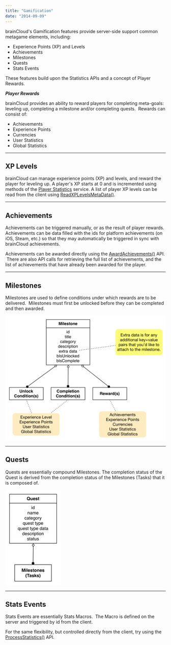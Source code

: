 ```yaml
---
title: "Gamification"
date: "2014-09-09"
---
```


brainCloud's Gamification features provide server-side support common metagame elements, including:

- Experience Points (XP) and Levels
- Achievements
- Milestones
- Quests
- Stats Events

These features build upon the Statistics APIs and a concept of Player Rewards.

_**Player Rewards**_

brainCloud provides an ability to reward players for completing meta-goals: leveling up, completing a milestone and/or completing quests.  Rewards can consist of:

- Achievements
- Experience Points
- Currencies
- User Statistics
- Global Statistics

* * *

## XP Levels

brainCloud can manage experience points (XP) and levels, and reward the player for leveling up. A player's XP starts at 0 and is incremented using methods of the [Player Statistics](/api/capi/playerstats) service. A list of player XP levels can be read from the client using [ReadXPLevelsMetaData()](/api/capi/gamification/readxplevelsmetadata).  

* * *

## Achievements

Achievements can be triggered manually, or as the result of player rewards. Achievements can be data filled with the ids for platform achievements (on iOS, Steam, etc.) so that they may automatically be triggered in sync with brainCloud achievements.

Achievements can be awarded directly using the [AwardAchievements()](/api/capi/gamification/awardachievements) API.  There are also API calls for retrieving the full list of achievements, and the list of achievements that have already been awarded for the player.

* * *

## Milestones

Milestones are used to define conditions under which rewards are to be delivered.  Milestones must first be unlocked before they can be completed and then awarded.

[![brainCloud Milestone](images/brainCloud-Milestone-1024x798.png)](images/brainCloud-Milestone.png)

* * *

## Quests

Quests are essentially compound Milestones. The completion status of the Quest is derived from the completion status of the Milestones (Tasks) that it is composed of.

[![brainCloud Quest](images/brainCloud-Quest-174x300.png)](images/brainCloud-Quest.png)

* * *

## Stats Events

Stats Events are essentially Stats Macros.  The Macro is defined on the server and triggered by id from the client.

For the same flexibility, but controlled directly from the client, try using the [ProcessStatistics()](/api/capi/playerstats/processstatistics) API.
